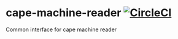 # cape-machine-reader [![CircleCI](https://circleci.com/gh/bloomsburyai/cape-machine-reader.svg?style=svg&circle-token=62818f17fe9047851372b7ba8fa0037a2593eebe)](https://circleci.com/gh/bloomsburyai/cape-machine-reader)
Common interface for cape machine reader
